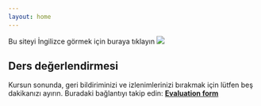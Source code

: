 ```yaml
---
layout: home
---
```


Bu siteyi İngilizce görmek için buraya tıklayın [![](<img src="_images/flag_uk.png"  width="20">)](https://juanvesga.github.io/ide-modelling-R-ankara/)



## Ders değerlendirmesi
 
Kursun sonunda, geri bildiriminizi ve izlenimlerinizi bırakmak için lütfen beş dakikanızı ayırın.
Buradaki bağlantıyı takip edin: [**Evaluation form**](https://docs.google.com/forms/d/e/1FAIpQLSemI_7B5dAMQeC0l59wxr9OUoSc3rZXB_Kf4SOVA0Xxko7pVA/viewform?usp=sf_link)